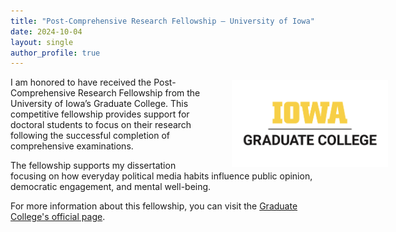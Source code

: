 ```yaml
---
title: "Post-Comprehensive Research Fellowship – University of Iowa"
date: 2024-10-04
layout: single
author_profile: true
---
```


<img src="/images/grad-college-1.png" alt="Graduate College Logo" width="250" style="float: right; margin-left: 50px; margin-right: -100px; margin-top: 5px; margin-bottom: 0; border: none;" />

I am honored to have received the Post-Comprehensive Research Fellowship from the University of Iowa’s Graduate College. This competitive fellowship provides support for doctoral students to focus on their research following the successful completion of comprehensive examinations.

The fellowship supports my dissertation focusing on how everyday political media habits influence public opinion, democratic engagement, and mental well-being.

For more information about this fellowship, you can visit the [Graduate College's official page](https://grad.uiowa.edu/funding/fellowships/post-comp).
